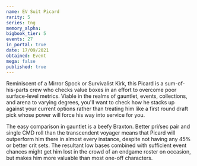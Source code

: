 ```yaml
---
name: EV Suit Picard
rarity: 5
series: tng
memory_alpha:
bigbook_tier: 5
events: 27
in_portal: true
date: 17/09/2021
obtained: Event
mega: false
published: true
---
```


Reminiscent of a Mirror Spock or Survivalist Kirk, this Picard is a sum-of-his-parts crew who checks value boxes in an effort to overcome poor surface-level metrics. Viable in the realms of gauntlet, events, collections, and arena to varying degrees, you'll want to check how he stacks up against your current options rather than treating him like a first round draft pick whose power will force his way into service for you.

The easy comparison in gauntlet is a beefy Braxton. Better pri/sec pair and single CMD roll than the transcendent voyager means that Picard will outperform him there in almost every instance, despite not having any 45% or better crit sets. The resultant low bases combined with sufficient event chances might get him lost in the crowd of an endgame roster on occasion, but makes him more valuable than most one-off characters.
